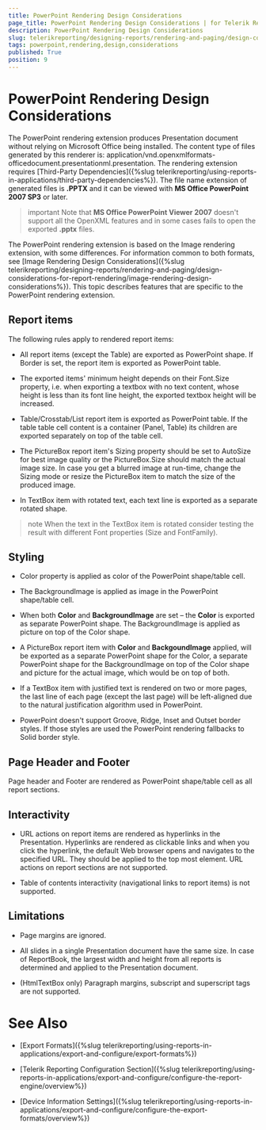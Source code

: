 ```yaml
---
title: PowerPoint Rendering Design Considerations
page_title: PowerPoint Rendering Design Considerations | for Telerik Reporting Documentation
description: PowerPoint Rendering Design Considerations
slug: telerikreporting/designing-reports/rendering-and-paging/design-considerations-for-report-rendering/powerpoint-rendering-design-considerations
tags: powerpoint,rendering,design,considerations
published: True
position: 9
---
```


# PowerPoint Rendering Design Considerations



The PowerPoint rendering extension produces Presentation document without relying on
        Microsoft Office being installed. The content type of files generated by this renderer is:
        application/vnd.openxmlformats-officedocument.presentationml.presentation. The rendering
        extension requires
        [Third-Party Dependencies]({%slug telerikreporting/using-reports-in-applications/third-party-dependencies%}).
        The file name extension of generated files is __.PPTX__ and it can be viewed with
        __MS Office PowerPoint 2007 SP3__ or later.
      

>important Note that  __MS Office PowerPoint Viewer 2007__  doesn't support all the OpenXML features and in some cases fails to open the exported  __.pptx__  files.        


The PowerPoint rendering extension is based on the Image rendering extension, with some differences. For information common to both formats, see [Image Rendering Design Considerations]({%slug telerikreporting/designing-reports/rendering-and-paging/design-considerations-for-report-rendering/image-rendering-design-considerations%}).
        This topic describes features that are specific to the PowerPoint rendering extension.
      

## Report items

The following rules apply to rendered report items:

* All report items (except the Table) are exported as PowerPoint shape. If Border is set, the report item is exported
              as PowerPoint table.
            

* The exported items' minimum height depends on their Font.Size property, i.e. when exporting a textbox with no text content, whose height is less than its font line height,
              the exported textbox height will be increased.
            

* Table/Crosstab/List report item is exported as PowerPoint table. If the table table cell content is a container (Panel, Table)
              its children are exported separately on top of the table cell.
            

* The PictureBox report item's Sizing property should be set to AutoSize for best image quality or the PictureBox.Size should match the
              actual image size. In case you get a blurred image at run-time, change the Sizing mode or resize the PictureBox item to match the size of the produced image.
            

* In TextBox item with rotated text, each text line is exported as a separate rotated shape.

>note When the text in the TextBox item is rotated consider testing the result with different Font properties (Size and FontFamily).              


## Styling

* Color property is applied as color of the PowerPoint shape/table cell.

* The BackgroundImage is applied as image in the PowerPoint shape/table cell.

* When both __Color__ and __BackgroundImage__ are set – the __Color__ is exported as separate PowerPoint shape. The BackgroundImage is applied as picture on top of the Color shape.
            

* A PictureBox report item with __Color__ and __BackgoundImage__ applied, will be exported as
              a separate PowerPoint shape for the Color, a separate PowerPoint shape for the BackgroundImage on top of the Color shape and picture
              for the actual image, which would be on top of both.
            

* If a TextBox item with justified text is rendered on two or more pages, the last line of each page (except the last page) will be left-aligned due to the
              natural justification algorithm used in PowerPoint.
            

* PowerPoint doesn't support Groove, Ridge, Inset and Outset border styles. If those styles are used the PowerPoint rendering fallbacks to Solid border style.
            

## Page Header and Footer

Page header and Footer are rendered as PowerPoint shape/table cell as all report sections.

## Interactivity

* URL actions on report items are rendered as hyperlinks in the Presentation. Hyperlinks are rendered as clickable
              links and when you click the hyperlink, the default Web browser opens and navigates to the specified URL. They should be
              applied to the top most element.
            URL actions on report sections are not supported.

* Table of contents interactivity (navigational links to report items) is not supported.
            

## Limitations

* Page margins are ignored.

* All slides in a single Presentation document have the same size. In case of ReportBook, the largest width and height
              from all reports is determined and applied to the Presentation document.
            

* (HtmlTextBox only) Paragraph margins, subscript and superscript tags are not supported.

# See Also


 * [Export Formats]({%slug telerikreporting/using-reports-in-applications/export-and-configure/export-formats%})

 * [Telerik Reporting Configuration Section]({%slug telerikreporting/using-reports-in-applications/export-and-configure/configure-the-report-engine/overview%})

 * [Device Information Settings]({%slug telerikreporting/using-reports-in-applications/export-and-configure/configure-the-export-formats/overview%})
